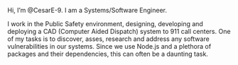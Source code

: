 Hi, I’m @CesarE-9. I am a Systems/Software Engineer.

I work in the Public Safety environment, designing, developing and deploying a CAD (Computer Aided Dispatch) system to 911 call centers.
One of my tasks is to discover, asses, research and address any software vulnerabilities in our systems. Since we use Node.js and a plethora of packages and their dependencies, this can often be a daunting task.

<!---
CesarE-9/CesarE-9 is a ✨ special ✨ repository because its `README.md` (this file) appears on your GitHub profile.
You can click the Preview link to take a look at your changes.
--->
